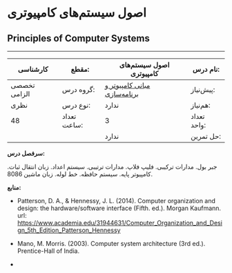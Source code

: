 # اصول سیستم‌های کامپیوتری
## Principles of Computer Systems
_______________________________________________________________________________
| کارشناسی     | مقطع:       | اصول سیستم‌های کامپیوتری                                                         | نام درس:    |
| ------------ | ----------- | -------------------------------------------------------------------------------- | ----------- |
| تخصصی الزامی | گروه درس:   | [مبانی کامپیوتر و برنامه‌سازی](../base/Computer-Fundamentals-and-Programming.md) | پیش‌نیاز:   |
| نظری         | نوع درس:    | ندارد                                                                            | هم‌نیاز:    |
| 48           | تعداد ساعت: | 3                                                                                | تعداد واحد: |
|              |             |  ندارد                                                                           | حل تمرین:   |

**سرفصل درس:**

جبر بول. مدارات ترکیبی. فلیپ فلاپ. مدارات ترتیبی. سیستم اعداد. زبان انتقال ثبات. کامپیوتر پایه. سیستم حافظه. خط لوله. زبان ماشین 8086.

**منابع:**


- Patterson, D. A., & Hennessy, J. L. (2014). Computer organization and design: the hardware/software interface (Fifth. ed.). Morgan Kaufmann.  url: <https://www.academia.edu/31944631/Computer_Organization_and_Design_5th_Edition_Patterson_Hennessy>

- Mano, M. Morris. (2003). Computer system architecture (3rd ed.). Prentice-Hall of India.


- 
